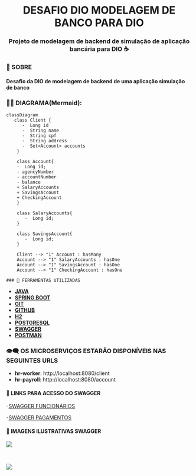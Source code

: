 
<h1 align="center">
 DESAFIO DIO MODELAGEM DE BANCO PARA DIO
 <h3 align ="center" >Projeto de modelagem de backend de simulação de aplicação bancária para DIO ☕</h3> 
</h1>

### 📕 SOBRE 
<h4>Desafio da DIO de modelagem  de backend de uma aplicação simulação de banco</h4>



### 🧜‍♀️ **DIAGRAMA(Mermaid)**: 

```mermaid
classDiagram
   class Client {
      -  Long id
      -  String name
      -  String cpf
      -  String address
      -  Set<Account> accounts
    }

    class Account{
    -  Long id;
    - agencyNumber
	- accountNumber
	- balance
    + SalaryAccounts
    + SavingsAccount
    + CheckingAccount
    }

    class SalaryAccounts{
       -  Long id; 
    }
    
    class SavingsAccount{
       -  Long id; 
    }

    Client --> "1" Account : hasMany
    Account --> "1" SalaryAccounts : hasOne
    Account --> "1" SavingsAccount : hasOne
    Account --> "1" CheckingAccount : hasOne
```


    ### 🔨 FERRAMENTAS UTILIZADAS

- [**JAVA**](https://docs.oracle.com/en/java/)
- [**SPRING BOOT**](https://docs.spring.io/spring-boot/index.html)
- [**GIT**](https://git-scm.com/doc)
- [**GITHUB**](https://docs.github.com/pt)
- [**H2**](https://www.h2database.com/html/main.html)
- [**POSTGRESQL**](https://www.h2database.com/html/main.html)
- [**SWAGGER**](https://swagger.io/docs/)
- [**POSTMAN**](https://learning.postman.com/docs/introduction/overview/)

### 👁‍🗨 OS MICROSERVIÇOS ESTARÃO DISPONÍVEIS NAS SEGUINTES URLS

- **hr-worker**: http://localhost:8080/client
- **hr-payroll**: http://localhost:8080/account

#### 🔗 LINKS PARA ACESSO DO SWAGGER
-[SWAGGER FUNCIONÁRIOS](http://localhost:8080/swagger-ui/index.html)

-[SWAGGER PAGAMENTOS](http://localhost:8080/swagger-ui/index.html)

#### 📃 IMAGENS ILUSTRATIVAS SWAGGER
<p>
 <img src ="c:\Users\User\Desktop\DIO\dio_bank\src\main\java\assets\postman1.PNG">
 </p><br>
 <p>
 <img src ="c:\Users\User\Desktop\DIO\dio_bank\src\main\java\assets\swagger.PNG">
 </p><br>


